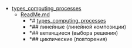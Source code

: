 - <a href = "E:\Node_projects\Node_Way\NBase\_Md\_Index\_C++\Containers\Point_learn\types_computing_processes\cat.types_computing_processes\dir.types_computing_processes.md">types_computing_processes</a>
    - <a href = "E:\Node_projects\Node_Way\NBase\_Md\_Index\_C++\Containers\Point_learn\types_computing_processes\ReadMe.md">ReadMe.md</a>
        - *# [types_computing_processes](https://studfile.net/preview/1865497/page:9/)
        - *## линейные (линейной композиции)
        - *## ветвящиеся (выбора решения)
        - *## циклические (повторения)
